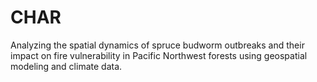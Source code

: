 # CHAR
Analyzing the spatial dynamics of spruce budworm outbreaks and their impact on fire vulnerability in Pacific Northwest forests using geospatial modeling and climate data.
